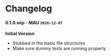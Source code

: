 # Changelog

#### 0.1.0.wip - MAU `2016-12-07`  
**Initial Version**
* Stubbed in the basic file structures
* Make sure dummy tests are running properly



